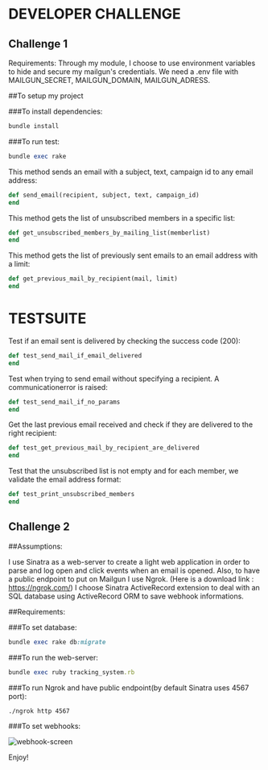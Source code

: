 # DEVELOPER CHALLENGE

## Challenge 1

Requirements: Through my module, I choose to use environment variables
to hide and secure my mailgun's credentials. We need a .env file with
MAILGUN_SECRET, MAILGUN_DOMAIN, MAILGUN_ADRESS.

##To setup my project

###To install dependencies:
```ruby
bundle install
```

###To run test:
```ruby
bundle exec rake
```

This method sends an email with a subject, text,
campaign id to any email address:
```ruby
def send_email(recipient, subject, text, campaign_id)
end
```

This method gets the list of unsubscribed members
in a specific list:
```ruby
def get_unsubscribed_members_by_mailing_list(memberlist)
end
```

This method gets the list of previously sent emails
to an email address with a limit:
```ruby
def get_previous_mail_by_recipient(mail, limit)
end
```

# TESTSUITE

Test if an email sent is delivered by checking the
success code (200):
``` ruby
def test_send_mail_if_email_delivered
end
```

Test when trying to send email without specifying
a recipient. A communicationerror is raised:
```ruby
def test_send_mail_if_no_params
end
```

Get the last previous email received and check if they are delivered to
the right recipient:
``` ruby
def test_get_previous_mail_by_recipient_are_delivered
end
```

Test that the unsubscribed list is not empty and for each member,
we validate the email address format:
``` ruby
def test_print_unsubscribed_members
end
```

## Challenge 2

##Assumptions:

I use Sinatra as a web-server to create a light web application in order to parse and log open and click events when an email is opened.
Also, to have a public endpoint to put on Mailgun I use Ngrok. (Here is a download link : https://ngrok.com/)
I choose Sinatra ActiveRecord extension to deal with an SQL database using ActiveRecord ORM to save webhook informations.

##Requirements:

###To set database:
```ruby
bundle exec rake db:migrate
```

###To run the web-server:
```ruby
bundle exec ruby tracking_system.rb
```

###To run Ngrok and have public endpoint(by default Sinatra uses 4567 port):
```
./ngrok http 4567
```

###To set webhooks:

![webhook-screen](https://cloud.githubusercontent.com/assets/6988468/19832106/fc1ca816-9de8-11e6-840b-79348fff10de.png)

Enjoy!


















